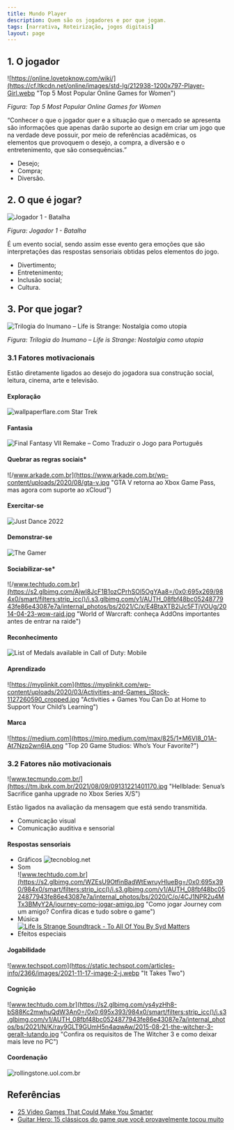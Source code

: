 ```yaml
---
title: Mundo Player
description: Quem são os jogadores e por que jogam.
tags: [narrativa, Roteirização, jogos digitais]
layout: page
---
```


## 1. O jogador

![https://online.lovetoknow.com/wiki/](https://cf.ltkcdn.net/online/images/std-lg/212938-1200x797-Player-Girl.webp "Top 5 Most Popular Online Games for Women")

*Figura: Top 5 Most Popular Online Games for Women*

“Conhecer o que o jogador quer e a situação que o mercado se apresenta são informações que apenas darão suporte ao design em criar um jogo que na verdade deve possuir, por meio de referências acadêmicas, os elementos que provoquem o desejo, a compra, a diversão e o entretenimento, que são consequências.”

- Desejo;
- Compra;
- Diversão.

## 2. O que é jogar?
![Jogador 1 - Batalha](https://p2.trrsf.com/image/fget/cf/940/0/images.terra.com/2018/04/02/jogador1batalha.jpg "Jogador 1 - Batalha")

*Figura: Jogador 1 - Batalha*

É um evento social, sendo assim esse evento gera emoções que são interpretações das respostas sensoriais obtidas pelos elementos do jogo.

- Divertimento;
- Entretenimento;
- Inclusão social;
- Cultura.


## 3. Por que jogar?

![Trilogia do Inumano – Life is Strange: Nostalgia como utopia](https://lavrapalavra.com/wp-content/uploads/2021/01/apagar.png "Trilogia do Inumano – Life is Strange: Nostalgia como utopia")

*Figura: Trilogia do Inumano – Life is Strange: Nostalgia como utopia*


### 3.1 Fatores motivacionais
Estão diretamente ligados ao desejo do jogadora sua construção social, leitura, cinema, arte e televisão.

#### Exploração
![wallpaperflare.com Star Trek](https://c4.wallpaperflare.com/wallpaper/73/158/467/star-trek-wallpaper-preview.jpg "wallpaperflare.com Star Trek")

#### Fantasia
![Final Fantasy VII Remake – Como Traduzir o Jogo para Português](https://361605-1208129-raikfcquaxqncofqfm.stackpathdns.com/wp-content/uploads/2021/12/Final-Fantasy-7-Remake-Intergrade-PS5-Wallpapers-10.jpg "Final Fantasy VII Remake – Como Traduzir o Jogo para Português")

#### Quebrar as regras sociais*
![/www.arkade.com.br](https://www.arkade.com.br/wp-content/uploads/2020/08/gta-v.jpg "GTA V retorna ao Xbox Game Pass, mas agora com suporte ao xCloud")

#### Exercitar-se
![Just Dance 2022](https://staticctf.akamaized.net/J3yJr34U2pZ2Ieem48Dwy9uqj5PNUQTn/3Vu9VvXvEXI0krA0UE0gIK/4fe4d0ea69a2d1c4254ecda81737ca4e/jd22-promo-02-china.jpg "Just Dance 2022")
#### Demonstrar-se
![The Gamer](https://static1.thegamerimages.com/wordpress/wp-content/uploads/2020/04/Demon-Hunter-Tier-20-Cropped.jpg?q=50&fit=crop&w=740&dpr=1.5 "10 Most Epic Tier Sets In World Of Warcraft")
#### Sociabilizar-se*
![/www.techtudo.com.br](https://s2.glbimg.com/Ajwl8JcF1B1ozCPrhSOI5OgYAa8=/0x0:695x269/984x0/smart/filters:strip_icc()/i.s3.glbimg.com/v1/AUTH_08fbf48bc0524877943fe86e43087e7a/internal_photos/bs/2021/C/x/E4BtaXTB2iJc5FTjVOUg/2014-04-23-wow-raid.jpg "World of Warcraft: conheça AddOns importantes antes de entrar na raide")

#### Reconhecimento
![List of Medals available in Call of Duty: Mobile](https://www.touchtapplay.com/wp-content/uploads/2020/12/image-19.png "List of Medals available in Call of Duty: Mobile")

#### Aprendizado
![https://myplinkit.com](https://myplinkit.com/wp-content/uploads/2020/03/Activities-and-Games_iStock-1127260590_cropped.jpg "Activities + Games You Can Do at Home to Support Your Child’s Learning")

#### Marca
![https://medium.com](https://miro.medium.com/max/825/1*M6VI8_01A-At7Nzp2wn6IA.png "Top 20 Game Studios: Who’s Your Favorite?")

### 3.2 Fatores não motivacionais
![www.tecmundo.com.br/](https://tm.ibxk.com.br/2021/08/09/09131221401170.jpg "Hellblade: Senua’s Sacrifice ganha upgrade no Xbox Series X/S")

Estão ligados na avaliação da mensagem que está sendo transmitida.
- Comunicação visual
- Comunicação auditiva e sensorial

#### Respostas sensoriais
- Gráficos
![tecnoblog.net](https://files.tecnoblog.net/wp-content/uploads/2020/08/dez-dicas-para-dominar-horizon-zero-dawn005.png "10 dicas para dominar Horizon Zero Dawn")
- Som       
![www.techtudo.com.br](https://s2.glbimg.com/WZEsU9OtfinBadWtEwruyHlueBg=/0x0:695x390/984x0/smart/filters:strip_icc()/i.s3.glbimg.com/v1/AUTH_08fbf48bc0524877943fe86e43087e7a/internal_photos/bs/2020/C/o/4CJ1NPR2u4MTx3BMyY2A/journey-como-jogar-amigo.jpg "Como jogar Journey com um amigo? Confira dicas e tudo sobre o game")
- Música        
[![Life Is Strange Soundtrack - To All Of You By Syd Matters](http://img.youtube.com/vi/LnG6icGIm0o/0.jpg)](https://www.youtube.com/watch?v=LnG6icGIm0o "Life Is Strange Soundtrack - To All Of You By Syd Matters")
- Efeitos especiais

#### Jogabilidade
![www.techspot.com](https://static.techspot.com/articles-info/2366/images/2021-11-17-image-2-j.webp "It Takes Two")
#### Cognição
![www.techtudo.com.br](https://s2.glbimg.com/ys4yzHh8-bS88Kc2mwhuQdW3An0=/0x0:695x393/984x0/smart/filters:strip_icc()/i.s3.glbimg.com/v1/AUTH_08fbf48bc0524877943fe86e43087e7a/internal_photos/bs/2021/N/K/ray9GLT9GUmH5n4aqwAw/2015-08-21-the-witcher-3-geralt-lutando.jpg "Confira os requisitos de The Witcher 3 e como deixar mais leve no PC")
#### Coordenação
![rollingstone.uol.com.br](https://rollingstone.uol.com.br/media/_versions/guitar_hero_reproducao_widelg.jpg "Guitar Hero: 15 clássicos do game que você provavelmente tocou muito")


## Referências
- [25 Video Games That Could Make You Smarter](https://www.raisesmartkid.com/6-to-10-years-old/5-articles/57-what-video-games-are-good-for-the-brain)
- [Guitar Hero: 15 clássicos do game que você provavelmente tocou muito](https://rollingstone.uol.com.br/noticia/guitar-hero-15-classicos-do-game-que-voce-provavelmente-tocou-muito/)
